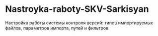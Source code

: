 # Nastroyka-raboty-SKV-Sarkisyan
Настройка работы системы контроля версий: типов импортируемых файлов, параметров импорта, путей и фильтров

